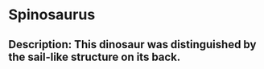 # Spinosaurus
## Description: This dinosaur was distinguished by the sail-like structure on its back.